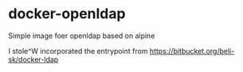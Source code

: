 # docker-openldap
Simple image foer openldap based on alpine

I stole^W incorporated the entrypoint from https://bitbucket.org/beli-sk/docker-ldap

